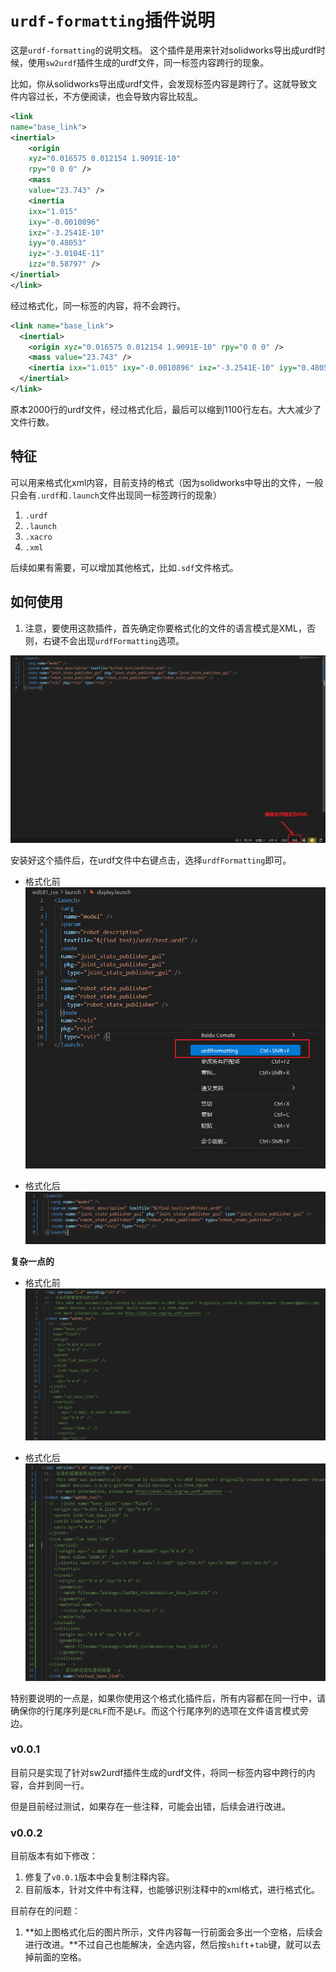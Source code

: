 # `urdf-formatting`插件说明

这是`urdf-formatting`的说明文档。
这个插件是用来针对solidworks导出成urdf时候，使用`sw2urdf`插件生成的urdf文件，同一标签内容跨行的现象。

比如，你从solidworks导出成urdf文件，会发现标签内容是跨行了。这就导致文件内容过长，不方便阅读，也会导致内容比较乱。

```xml
<link
name="base_link">
<inertial>
    <origin
    xyz="0.016575 0.012154 1.9091E-10"
    rpy="0 0 0" />
    <mass
    value="23.743" />
    <inertia
    ixx="1.015"
    ixy="-0.0010896"
    ixz="-3.2541E-10"
    iyy="0.48053"
    iyz="-3.0104E-11"
    izz="0.58797" />
</inertial>
</link>
```  

经过格式化，同一标签的内容，将不会跨行。

```xml
<link name="base_link">
  <inertial>
    <origin xyz="0.016575 0.012154 1.9091E-10" rpy="0 0 0" />
    <mass value="23.743" />
    <inertia ixx="1.015" ixy="-0.0010896" ixz="-3.2541E-10" iyy="0.48053" iyz="-3.0104E-11" izz="0.58797" />
  </inertial>
</link>
```

原本2000行的urdf文件，经过格式化后，最后可以缩到1100行左右。大大减少了文件行数。


## 特征

可以用来格式化xml内容，目前支持的格式（因为solidworks中导出的文件，一般只会有`.urdf`和`.launch`文件出现同一标签跨行的现象）
1. `.urdf`
2. `.launch`
3. `.xacro`
4. `.xml`

后续如果有需要，可以增加其他格式，比如`.sdf`文件格式。

## 如何使用
1. 注意，要使用这款插件，首先确定你要格式化的文件的语言模式是XML，否则，右键不会出现`urdfFormatting`选项。

![确保文件的语言模式是XML](source/image.png)

安装好这个插件后，在urdf文件中右键点击，选择`urdfFormatting`即可。

- 格式化前
![右键点击](source/image-1.png)

- 格式化后
![格式化了](source/image-2.png)

**复杂一点的**

- 格式化前
![alt text](source/image-3.png)

- 格式化后
![alt text](source/image-4.png)

特别要说明的一点是，如果你使用这个格式化插件后，所有内容都在同一行中，请确保你的行尾序列是`CRLF`而不是`LF`。而这个行尾序列的选项在文件语言模式旁边。

### v0.0.1

目前只是实现了针对sw2urdf插件生成的urdf文件，将同一标签内容中跨行的内容，合并到同一行。

但是目前经过测试，如果存在一些注释，可能会出错，后续会进行改进。

### v0.0.2
目前版本有如下修改：
1. 修复了`v0.0.1`版本中会复制注释内容。
2. 目前版本，针对文件中有注释，也能够识别注释中的xml格式，进行格式化。

目前存在的问题：
1. **如上图格式化后的图片所示，文件内容每一行前面会多出一个空格，后续会进行改进。**不过自己也能解决，全选内容，然后按`shift`+`tab`键，就可以去掉前面的空格。



